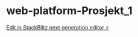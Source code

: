 # web-platform-Prosjekt_1

[Edit in StackBlitz next generation editor ⚡️](https://stackblitz.com/~/github.com/RoommateTV/web-platform-Prosjekt_1)